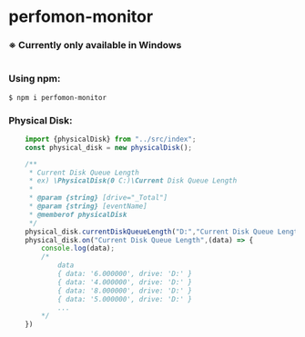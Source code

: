 # perfomon-monitor

### ※ Currently only available in Windows  
#  

### Using npm:
```shell
$ npm i perfomon-monitor
```
### Physical Disk:
```js
	import {physicalDisk} from "../src/index";
	const physical_disk = new physicalDisk();

	/**
	 * Current Disk Queue Length
	 * ex) \PhysicalDisk(0 C:)\Current Disk Queue Length
	 *
	 * @param {string} [drive="_Total"]
	 * @param {string} [eventName]
	 * @memberof physicalDisk
	 */
	physical_disk.currentDiskQueueLength("D:","Current Disk Queue Length");
	physical_disk.on("Current Disk Queue Length",(data) => {
		console.log(data);
		/*
			data 
			{ data: '6.000000', drive: 'D:' }
			{ data: '4.000000', drive: 'D:' }
			{ data: '8.000000', drive: 'D:' }
			{ data: '5.000000', drive: 'D:' }
			...
		*/
	})


```